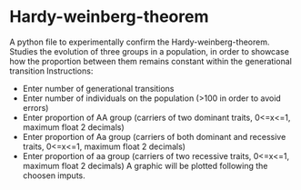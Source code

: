 # Hardy-weinberg-theorem
A python file to experimentally confirm the Hardy-weinberg-theorem.
Studies the evolution of three groups in a population, in order to showcase how the proportion between them remains constant within the generational transition
Instructions: 
- Enter number of generational transitions
- Enter number of individuals on the population (>100 in order to avoid errors)
- Enter proportion of AA group (carriers of two dominant traits, 0<=x<=1, maximum float 2 decimals)
- Enter proportion of Aa group (carriers of both dominant and recessive traits, 0<=x<=1, maximum float 2 decimals)
- Enter proportion of aa group (carriers of two recessive traits, 0<=x<=1, maximum float 2 decimals)
A graphic will be plotted following the choosen imputs.

